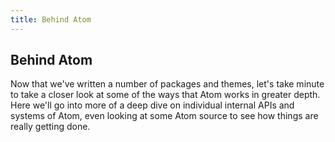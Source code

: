 ```yaml
---
title: Behind Atom
---
```

## Behind Atom

Now that we've written a number of packages and themes, let's take minute to take a closer look at some of the ways that Atom works in greater depth. Here we'll go into more of a deep dive on individual internal APIs and systems of Atom, even looking at some Atom source to see how things are really getting done.
